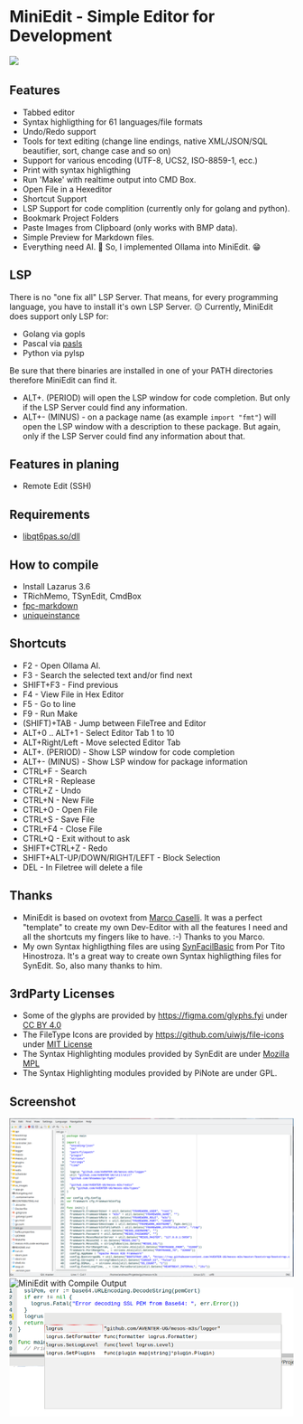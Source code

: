 # MiniEdit - Simple Editor for Development

[![](https://www.paypalobjects.com/en_US/i/btn/btn_donateCC_LG.gif)](https://www.paypal.com/donate/?hosted_button_id=ZDB5ZSNJNK9XQ)

## Features

- Tabbed editor
- Syntax highligthing for 61 languages/file formats
- Undo/Redo support
- Tools for text editing (change line endings, native XML/JSON/SQL beautifier, sort, change case and so on)
- Support for various encoding (UTF-8, UCS2, ISO-8859-1, ecc.)
- Print with syntax highligthing
- Run 'Make' with realtime output into CMD Box.
- Open File in a Hexeditor
- Shortcut Support
- LSP Support for code complition (currently only for golang and python).
- Bookmark Project Folders
- Paste Images from Clipboard (only works with BMP data).
- Simple Preview for Markdown files.
- Everything need AI. 🤣 So, I implemented Ollama into MiniEdit. 😁

## LSP

There is no "one fix all" LSP Server. That means, for every programming
language, you have to install it's own LSP Server. 😔 Currently, MiniEdit
does support only LSP for:

- Golang via gopls
- Pascal via [pasls](https://github.com/castle-engine/pascal-language-server)
- Python via pylsp

Be sure that there binaries are installed in one of your PATH directories
therefore MiniEdit can find it.

- ALT+. (PERIOD) will open the LSP window for code completion. But only if the
LSP Server could find any information.
- ALT+- (MINUS) - on a package name (as example `import "fmt"`) will open the
LSP window with a description to these package. But again, only if the LSP
Server could find any information about that.

## Features in planing

- Remote Edit (SSH)

## Requirements

- [libqt6pas.so/dll](https://github.com/davidbannon/libqt6pas/releases)


## How to compile

- Install Lazarus 3.6
- TRichMemo, TSynEdit, CmdBox
- [fpc-markdown](https://github.com/mriscoc/fpc-markdown.git)
- [uniqueinstance](https://github.com/andreaspeters/uniqueinstance.git)

## Shortcuts

- F2 - Open Ollama AI.
- F3 - Search the selected text and/or find next
- SHIFT+F3 - Find previous
- F4 - View File in Hex Editor
- F5 - Go to line
- F9 - Run Make
- (SHIFT)+TAB - Jump between FileTree and Editor
- ALT+0 .. ALT+1 - Select Editor Tab 1 to 10
- ALT+Right/Left - Move selected Editor Tab
- ALT+. (PERIOD) - Show LSP window for code completion
- ALT+- (MINUS) - Show LSP window for package information
- CTRL+F - Search
- CTRL+R - Replease
- CTRL+Z - Undo
- CTRL+N - New File
- CTRL+O - Open File
- CTRL+S - Save File
- CTRL+F4 - Close File
- CTRL+Q - Exit without to ask
- SHIFT+CTRL+Z - Redo
- SHIFT+ALT-UP/DOWN/RIGHT/LEFT - Block Selection
- DEL - In Filetree will delete a file

## Thanks

- MiniEdit is based on ovotext from [Marco Caselli](https://github.com/varianus/ovotext/). It was a perfect "template" to create
my own Dev-Editor with all the features I need and all the shortcuts my fingers like to have. :-) Thanks to you Marco.
- My own Syntax highligthing files are using [SynFacilBasic](https://github.com/t-edson/SynFacilSyn) from Por Tito Hinostroza.
It's a great way to create own Syntax highligthing files for SynEdit. So, also many thanks to him.

## 3rdParty Licenses

- Some of the glyphs are provided by https://figma.com/glyphs.fyi under [CC BY 4.0](https://creativecommons.org/licenses/by/4.0/)
- The FileType Icons are provided by https://github.com/uiwjs/file-icons under [MIT License](https://opensource.org/licenses/MIT)
- The Syntax Highlighting modules provided by SynEdit are under [Mozilla MPL](http://www.mozilla.org/MPL/)
- The Syntax Highlighting modules provided by PiNote are under GPL.

## Screenshot

![MiniEdit](assets/screenshot.png)
![MiniEdit with Compile Output](assets/clipboard_20250206222548.bmp)
![LSP](assets/lsp.png)
